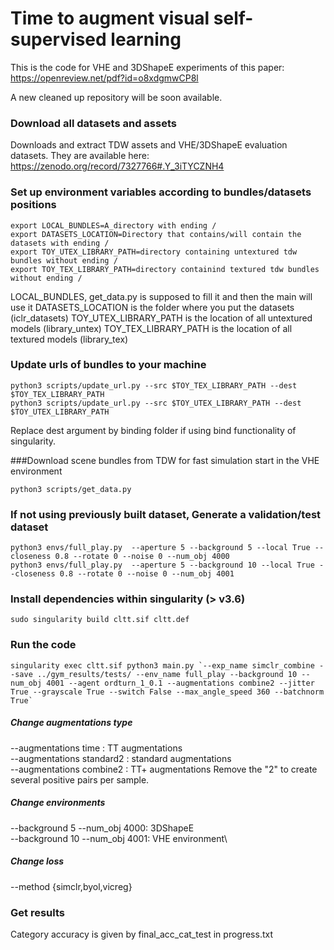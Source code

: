 # Time to augment visual self-supervised learning

This is the code for VHE and 3DShapeE experiments of this paper: https://openreview.net/pdf?id=o8xdgmwCP8l

A new cleaned up repository will be soon available.


### Download all datasets and assets

Downloads and extract TDW assets and VHE/3DShapeE evaluation datasets. They are available here:
https://zenodo.org/record/7327766#.Y_3iTYCZNH4

### Set up environment variables according to bundles/datasets positions
```
export LOCAL_BUNDLES=A_directory with ending /
export DATASETS_LOCATION=Directory that contains/will contain the datasets with ending /
export TOY_UTEX_LIBRARY_PATH=directory containing untextured tdw bundles without ending /
export TOY_TEX_LIBRARY_PATH=directory containind textured tdw bundles without ending /
```

LOCAL_BUNDLES, get_data.py is supposed to fill it and then the main will use it
DATASETS_LOCATION is the folder where you put the datasets (iclr_datasets)
TOY_UTEX_LIBRARY_PATH is the location of all untextured models (library_untex)
TOY_TEX_LIBRARY_PATH is the location of all textured models (library_tex)


### Update urls of bundles to your machine

```
python3 scripts/update_url.py --src $TOY_TEX_LIBRARY_PATH --dest $TOY_TEX_LIBRARY_PATH
python3 scripts/update_url.py --src $TOY_UTEX_LIBRARY_PATH --dest $TOY_UTEX_LIBRARY_PATH
```

Replace dest argument by binding folder if using bind functionality of singularity.

###Download scene bundles from TDW for fast simulation start in the VHE environment

```
python3 scripts/get_data.py
```

### If not using previously built dataset, Generate a validation/test dataset
```
python3 envs/full_play.py  --aperture 5 --background 5 --local True --closeness 0.8 --rotate 0 --noise 0 --num_obj 4000 
python3 envs/full_play.py  --aperture 5 --background 10 --local True --closeness 0.8 --rotate 0 --noise 0 --num_obj 4001 
```
### Install dependencies within singularity (> v3.6)

```
sudo singularity build cltt.sif cltt.def
```

### Run the code

```
singularity exec cltt.sif python3 main.py `--exp_name simclr_combine --save ../gym_results/tests/ --env_name full_play --background 10 --num_obj 4001 --agent ordturn_1_0.1 --augmentations combine2 --jitter True --grayscale True --switch False --max_angle_speed 360 --batchnorm True`
```

##### Change augmentations type
--augmentations time : TT augmentations\
--augmentations standard2 : standard augmentations\
--augmentations combine2 : TT+ augmentations
Remove the "2" to create several positive pairs per sample.

##### Change environments
--background 5 --num_obj 4000: 3DShapeE\
--background 10 --num_obj 4001: VHE environment\


##### Change loss
--method {simclr,byol,vicreg}


### Get results
Category accuracy is given by final_acc_cat_test in progress.txt
